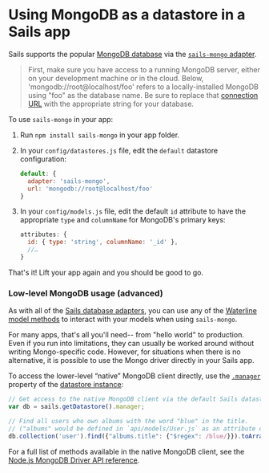 # Using MongoDB as a datastore in a Sails app

Sails supports the popular [MongoDB database](https://www.mongodb.com/) via the [`sails-mongo` adapter](https://www.npmjs.com/package/sails-mongo).

> First, make sure you have access to a running MongoDB server, either on your development machine or in the cloud.  Below, 'mongodb://root@localhost/foo' refers to a locally-installed MongoDB using "foo" as the database name.  Be sure to replace that [connection URL](https://sailsjs.com/documentation/reference/configuration/sails-config-datastores#?the-connection-url) with the appropriate string for your database.

To use `sails-mongo` in your app:

1. Run `npm install sails-mongo` in your app folder.
2. In your `config/datastores.js` file, edit the `default` datastore configuration:

    ```js
    default: {
      adapter: 'sails-mongo',
      url: 'mongodb://root@localhost/foo'
    }
    ```
3. In your `config/models.js` file, edit the default `id` attribute to have the appropriate `type` and `columnName` for MongoDB's primary keys:

    ```js
    attributes: {
      id: { type: 'string', columnName: '_id' },
      //…
    }
    ```

That's it!  Lift your app again and you should be good to go.

### Low-level MongoDB usage (advanced)

As with all of the [Sails database adapters](https://sailsjs.com/documentation/concepts/extending-sails/adapters/available-adapters), you can use any of the [Waterline model methods](https://sailsjs.com/documentation/reference/waterline-orm/models) to interact with your models when using `sails-mongo`.

For many apps, that's all you'll need-- from "hello world" to production.  Even if you run into limitations, they can usually be worked around without writing Mongo-specific code.  However, for situations when there is no alternative, it is possible to use the Mongo driver directly in your Sails app.

To access the lower-level &ldquo;native&rdquo; MongoDB client directly, use the [`.manager`](https://sailsjs.com/documentation/reference/waterline-orm/datastores/manager) property of the [datastore instance](https://sailsjs.com/documentation/reference/application/sails-get-datastore):

```js
// Get access to the native MongoDB client via the default Sails datastore.
var db = sails.getDatastore().manager;

// Find all users who own albums with the word "blue" in the title.
// ("albums" would be defined in `api/models/User.js` as an attribute of type "json".)
db.collection('user').find({"albums.title": {"$regex": /blue/}}).toArray(console.log);
```

For a full list of methods available in the native MongoDB client, see the [Node.js MongoDB Driver API reference](http://mongodb.github.io/node-mongodb-native/2.2/api/Collection.html).


<docmeta name="displayName" value="Using MongoDB">
